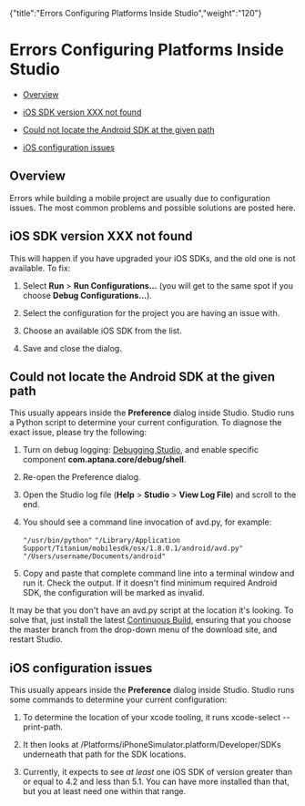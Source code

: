 {"title":"Errors Configuring Platforms Inside Studio","weight":"120"} 

# Errors Configuring Platforms Inside Studio

*   [Overview](#Overview)
    
*   [iOS SDK version XXX not found](#iOSSDKversionXXXnotfound)
    
*   [Could not locate the Android SDK at the given path](#CouldnotlocatetheAndroidSDKatthegivenpath)
    
*   [iOS configuration issues](#iOSconfigurationissues)
    

## Overview

Errors while building a mobile project are usually due to configuration issues. The most common problems and possible solutions are posted here.

## iOS SDK version XXX not found

This will happen if you have upgraded your iOS SDKs, and the old one is not available. To fix:

1.  Select **Run** \> **Run Configurations...** (you will get to the same spot if you choose **Debug Configurations...**).
    
2.  Select the configuration for the project you are having an issue with.
    
3.  Choose an available iOS SDK from the list.
    
4.  Save and close the dialog.
    

## Could not locate the Android SDK at the given path

This usually appears inside the **Preference** dialog inside Studio. Studio runs a Python script to determine your current configuration. To diagnose the exact issue, please try the following:

1.  Turn on debug logging: [Debugging Studio](/docs/appc/Axway_Appcelerator_Studio/Axway_Appcelerator_Studio_Guide/Studio_Troubleshooting/Debugging_Studio/), and enable specific component **com.aptana.core/debug/shell**.
    
2.  Re-open the Preference dialog.
    
3.  Open the Studio log file (**Help** \> **Studio** \> **View Log File**) and scroll to the end.
    
4.  You should see a command line invocation of avd.py, for example:
    
    `"/usr/bin/python"`  `"/Library/Application Support/Titanium/mobilesdk/osx/1.8.0.1/android/avd.py"`  `"/Users/username/Documents/android"`
    
5.  Copy and paste that complete command line into a terminal window and run it. Check the output. If it doesn't find minimum required Android SDK, the configuration will be marked as invalid.
    

It may be that you don't have an avd.py script at the location it's looking. To solve that, just install the latest [Continuous Build](/docs/appc/Titanium_SDK/Titanium_SDK_Getting_Started/Installation_and_Configuration/Installing_Titanium_SDK_Continuous_Builds/), ensuring that you choose the master branch from the drop-down menu of the download site, and restart Studio.

## iOS configuration issues

This usually appears inside the **Preference** dialog inside Studio. Studio runs some commands to determine your current configuration:

1.  To determine the location of your xcode tooling, it runs xcode-select --print-path.
    
2.  It then looks at /Platforms/iPhoneSimulator.platform/Developer/SDKs underneath that path for the SDK locations.
    
3.  Currently, it expects to see _at least_ one iOS SDK of version greater than or equal to 4.2 and less than 5.1. You can have more installed than that, but you at least need one within that range.